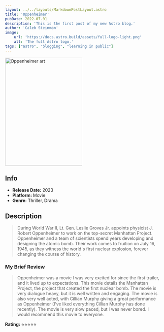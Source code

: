 ```yaml
---
layout: ../../layouts/MarkdownPostLayout.astro
title: 'Oppenheimer'
pubDate: 2022-07-01
description: 'This is the first post of my new Astro blog.'
author: 'Caleb Steinman'
image:
    url: 'https://docs.astro.build/assets/full-logo-light.png'
    alt: 'The full Astro logo.'
tags: ["astro", "blogging", "learning in public"]
---
```


<img src="https://upload.wikimedia.org/wikipedia/en/4/4a/Oppenheimer_%28film%29.jpg" 
        alt= "Oppenheimer art" width="250" height="350">

## Info
- **Release Date:** 2023
- **Platform:** Movie
- **Genre:** Thriller, Drama

## Description
> During World War II, Lt. Gen. Leslie Groves Jr. appoints physicist J. Robert Oppenheimer to work on the top-secret Manhattan Project. Oppenheimer and a team of scientists spend years developing and designing the atomic bomb. Their work comes to fruition on July 16, 1945, as they witness the world's first nuclear explosion, forever changing the course of history.

### My Brief Review
> Oppenheimer was a movie I was very excited for since the first trailer, and it lived up to expectations. This movie details the Manhattan Project, the project that created the first nuclear bomb. The movie is very dialogue heavy, but it is well written and engaging. The movie is also very well acted, with Cillian Murphy giving a great performance as Oppenheimer (I've liked everything Cillian Murphy has done recently). The movie is very slow paced, but I was never bored. I would recommend this movie to everyone.

**Rating:** ⭐️⭐️⭐️⭐️⭐️